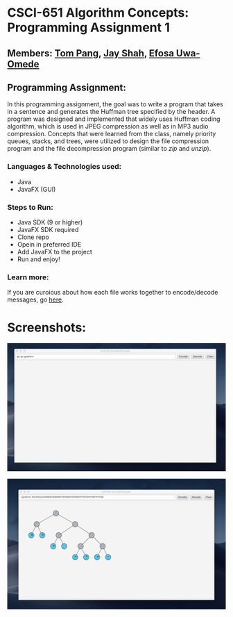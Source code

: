 # CSCI-651 Algorithm Concepts: Programming Assignment 1

## Members: [Tom Pang](https://www.github.com/tpang29), [Jay Shah](https://www.github.com/Jay9596), [Efosa Uwa-Omede](https://www.github.com/euwaomed)

## Programming Assignment:

In this programming assignment, the goal was to write a program that takes in a sentence and generates the Huffman tree specified by the header. A program was designed and implemented that widely uses Huffman coding algorithm, which is used in JPEG compression as well as in MP3 audio compression. Concepts that were learned from the class, namely priority queues, stacks, and trees, were utilized to design the file compression program and the file decompression program (similar to *zip* and *unzip*).

### Languages & Technologies used:

- Java
- JavaFX (GUI)

### Steps to Run:

- Java SDK (9 or higher)
- JavaFX SDK required
- Clone repo
- Opein in preferred IDE
- Add JavaFX to the project
- Run and enjoy!

### Learn more:
If you are curoious about how each file works together to encode/decode messages, go [here](CODING.md).

# Screenshots:
![Screenshot_with_userInput](resources/UserInput.png)

![Screenshot_with_HuffmanTree](resources/HuffmanTree.png)